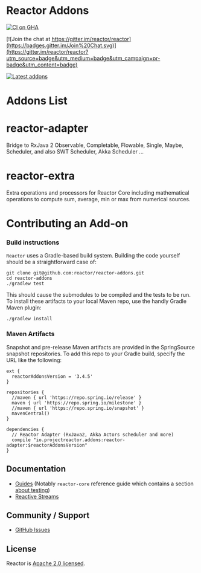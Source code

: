 # Reactor Addons

[![CI on GHA](https://github.com/reactor/reactor-addons/actions/workflows/publish.yml/badge.svg)](https://github.com/reactor/reactor-addons/actions/workflows/publish.yml)

[![Join the chat at https://gitter.im/reactor/reactor](https://badges.gitter.im/Join%20Chat.svg)](https://gitter.im/reactor/reactor?utm_source=badge&utm_medium=badge&utm_campaign=pr-badge&utm_content=badge)

[![Latest addons](https://maven-badges.herokuapp.com/maven-central/io.projectreactor.addons/reactor-extra/badge.svg?style=plastic)](https://mvnrepository.com/artifact/io.projectreactor.addons/reactor-extra)

# Addons List

# reactor-adapter

Bridge to RxJava 2 Observable, Completable, Flowable, Single, Maybe, Scheduler, and also SWT Scheduler, Akka Scheduler ...

# reactor-extra

Extra operations and processors for Reactor Core including mathematical operations to compute sum, average, min or max from numerical sources.

# Contributing an Add-on

### Build instructions

`Reactor` uses a Gradle-based build system. Building the code yourself should be a straightforward case of:

    git clone git@github.com:reactor/reactor-addons.git
    cd reactor-addons
    ./gradlew test

This should cause the submodules to be compiled and the tests to be run. To install these artifacts to your local Maven repo, use the handly Gradle Maven plugin:

    ./gradlew install

### Maven Artifacts

Snapshot and pre-release Maven artifacts are provided in the SpringSource snapshot repositories.
To add this repo to your Gradle build, specify the URL like the following:

    ext {
      reactorAddonsVersion = '3.4.5'
    }

    repositories {
      //maven { url 'https://repo.spring.io/release' }
      maven { url 'https://repo.spring.io/milestone' }
      //maven { url 'https://repo.spring.io/snapshot' }
      mavenCentral()
    }

    dependencies {
      // Reactor Adapter (RxJava2, Akka Actors scheduler and more)
      compile "io.projectreactor.addons:reactor-adapter:$reactorAddonsVersion"
    }


## Documentation

* [Guides](https://projectreactor.io/docs) (Notably `reactor-core` reference guide which
contains a section [about testing](https://projectreactor.io/docs/core/release/reference/docs/index.html#testing))
* [Reactive Streams](https://www.reactive-streams.org/)

## Community / Support

* [GitHub Issues](https://github.com/reactor/reactor-addons/issues)

## License

Reactor is [Apache 2.0 licensed](https://www.apache.org/licenses/LICENSE-2.0.html).
